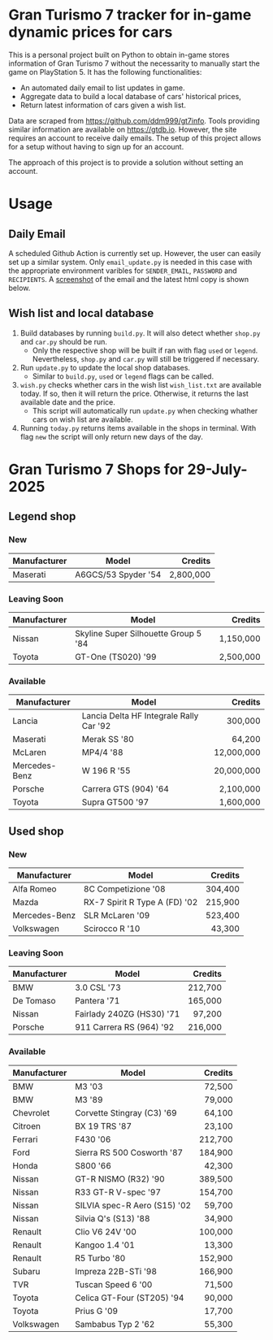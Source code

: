 # Gran Turismo 7 tracker for in-game dynamic prices for cars

This is a personal project built on Python to obtain in-game stores information of Gran Turismo 7 without the necessarity to manually start the game on PlayStation 5. It has the following functionalities:

- An automated daily email to list updates in game.
- Aggregate data to build a local database of cars' historical prices,
- Return latest information of cars given a wish list.

Data are scraped from https://github.com/ddm999/gt7info. Tools providing similar information are available on https://gtdb.io. However, the site requires an account to receive daily emails. The setup of this project allows for a setup without having to sign up for an account.

The approach of this project is to provide a solution without setting an account.

# Usage

## Daily Email

A scheduled Github Action is currently set up. However, the user can easily set up a similar system. Only `email_update.py` is needed in this case with the appropriate environment varibles for `SENDER_EMAIL`, `PASSWORD` and `RECIPIENTS`. A [screenshot](https://raw.githubusercontent.com/marcohoucheng/Gran-Turismo-7-Price-Tracker/main/data/email_screenshot.png) of the email and the latest html copy is shown below.

## Wish list and local database

1. Build databases by running `build.py`. It will also detect whether `shop.py` and `car.py` should be run.
    - Only the respective shop will be built if ran with flag `used` or `legend`. Nevertheless, `shop.py` and `car.py` will still be triggered if necessary.
2. Run `update.py` to update the local shop databases.
    - Similar to `build.py`, `used` or `legend` flags can be called.
3. `wish.py` checks whether cars in the wish list `wish_list.txt` are available today. If so, then it will return the price. Otherwise, it returns the last available date and the price.
    - This script will automatically run `update.py` when checking whather cars on wish list are available.
4. Running `today.py` returns items available in the shops in terminal. With flag `new` the script will only return new days of the day.


# Gran Turismo 7 Shops for 29-July-2025



## Legend shop

### New
 | Manufacturer | Model | Credits |
 | --- | --- | --: |
|Maserati|A6GCS/53 Spyder '54|2,800,000|

### Leaving Soon
 | Manufacturer | Model | Credits |
 | --- | --- | --: |
|Nissan|Skyline Super Silhouette Group 5 '84|1,150,000|
|Toyota|GT-One (TS020) '99|2,500,000|

### Available
 | Manufacturer | Model | Credits |
 | --- | --- | --: |
|Lancia|Lancia Delta HF Integrale Rally Car '92|300,000|
|Maserati|Merak SS '80|64,200|
|McLaren|MP4/4 '88|12,000,000|
|Mercedes-Benz|W 196 R '55|20,000,000|
|Porsche|Carrera GTS (904) '64|2,100,000|
|Toyota|Supra GT500 '97|1,600,000|


## Used shop

### New
 | Manufacturer | Model | Credits |
 | --- | --- | --: |
|Alfa Romeo|8C Competizione '08|304,400|
|Mazda|RX-7 Spirit R Type A (FD) '02|215,900|
|Mercedes-Benz|SLR McLaren '09|523,400|
|Volkswagen|Scirocco R '10|43,300|

### Leaving Soon
 | Manufacturer | Model | Credits |
 | --- | --- | --: |
|BMW|3.0 CSL '73|212,700|
|De Tomaso|Pantera '71|165,000|
|Nissan|Fairlady 240ZG (HS30) '71|97,200|
|Porsche|911 Carrera RS (964) '92|216,000|

### Available
 | Manufacturer | Model | Credits |
 | --- | --- | --: |
|BMW|M3 '03|72,500|
|BMW|M3 '89|79,000|
|Chevrolet|Corvette Stingray (C3) '69|64,100|
|Citroen|BX 19 TRS '87|23,100|
|Ferrari|F430 '06|212,700|
|Ford|Sierra RS 500 Cosworth '87|184,900|
|Honda|S800 '66|42,300|
|Nissan|GT-R NISMO (R32) '90|389,500|
|Nissan|R33 GT-R V-spec '97|154,700|
|Nissan|SILVIA spec-R Aero (S15) '02|59,700|
|Nissan|Silvia Q's (S13) '88|34,900|
|Renault|Clio V6 24V '00|100,000|
|Renault|Kangoo 1.4 '01|13,300|
|Renault|R5 Turbo '80|152,900|
|Subaru|Impreza 22B-STi '98|166,900|
|TVR|Tuscan Speed 6 '00|71,500|
|Toyota|Celica GT-Four (ST205) '94|90,000|
|Toyota|Prius G '09|17,700|
|Volkswagen|Sambabus Typ 2 '62|55,300|

